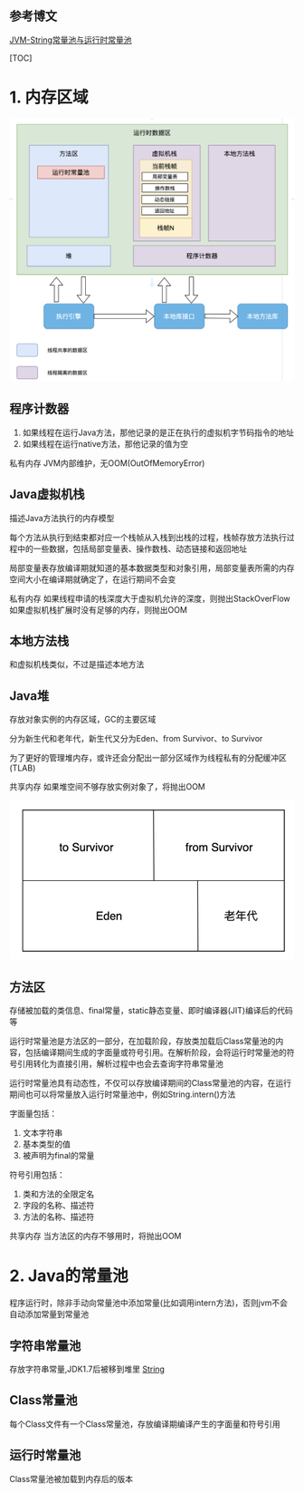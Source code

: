 ## 参考博文
[JVM-String常量池与运行时常量池](https://blog.csdn.net/Sugar_Rainbow/article/details/68150249)

[TOC]

# 1. 内存区域
![内存区域](./pic/Java内存区域_内存区域.png)

## 程序计数器
1. 如果线程在运行Java方法，那他记录的是正在执行的虚拟机字节码指令的地址
2. 如果线程在运行native方法，那他记录的值为空

私有内存
JVM内部维护，无OOM(OutOfMemoryError)


## Java虚拟机栈
描述Java方法执行的内存模型

每个方法从执行到结束都对应一个栈帧从入栈到出栈的过程，栈帧存放方法执行过程中的一些数据，包括局部变量表、操作数栈、动态链接和返回地址

局部变量表存放编译期就知道的基本数据类型和对象引用，局部变量表所需的内存空间大小在编译期就确定了，在运行期间不会变


私有内存
如果线程申请的栈深度大于虚拟机允许的深度，则抛出StackOverFlow
如果虚拟机栈扩展时没有足够的内存，则抛出OOM


## 本地方法栈
和虚拟机栈类似，不过是描述本地方法


## Java堆
存放对象实例的内存区域，GC的主要区域

分为新生代和老年代，新生代又分为Eden、from Survivor、to Survivor

为了更好的管理堆内存，或许还会分配出一部分区域作为线程私有的分配缓冲区(TLAB)

共享内存
如果堆空间不够存放实例对象了，将抛出OOM

![Java堆](./pic/Java内存区域_Java堆.png)


## 方法区
存储被加载的类信息、final常量，static静态变量、即时编译器(JIT)编译后的代码等

运行时常量池是方法区的一部分，在加载阶段，存放类加载后Class常量池的内容，包括编译期间生成的字面量或符号引用。在解析阶段，会将运行时常量池的符号引用转化为直接引用，解析过程中也会去查询字符串常量池

运行时常量池具有动态性，不仅可以存放编译期间的Class常量池的内容，在运行期间也可以将常量放入运行时常量池中，例如String.intern()方法

字面量包括：
1. 文本字符串
2. 基本类型的值
3. 被声明为final的常量

符号引用包括：
1. 类和方法的全限定名
2. 字段的名称、描述符
3. 方法的名称、描述符

共享内存
当方法区的内存不够用时，将抛出OOM


# 2. Java的常量池
程序运行时，除非手动向常量池中添加常量(比如调用intern方法)，否则jvm不会自动添加常量到常量池
## 字符串常量池
存放字符串常量,JDK1.7后被移到堆里
[String](../java基础/String.md)

## Class常量池
每个Class文件有一个Class常量池，存放编译期编译产生的字面量和符号引用

## 运行时常量池
Class常量池被加载到内存后的版本